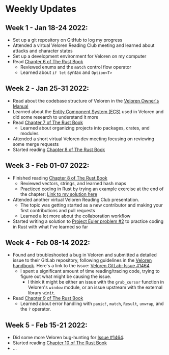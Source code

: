 # Weekly Updates

## Week 1 - Jan 18-24 2022:
* Set up a git repository on GitHub to log my progress
* Attended a virtual Veloren Reading Club meeting and learned about attacks and character states
* Set up a development environment for Veloren on my computer
* Read [Chapter 6 of The Rust Book](https://doc.rust-lang.org/stable/book/ch06-00-enums.html "Chapter 6 - The Rust Programming Language")
	* Reviewed enums and the `match` control flow operator
	* Learned about `if let` syntax and `Option<T>`

## Week 2 - Jan 25-31 2022:
* Read about the codebase structure of Veloren in the [Veloren Owner's Manual](https://book.veloren.net/contributors/index.html "Veloren Owner's Manual - For Contributors")
* Learned about the [Entity Component System (ECS)](https://book.veloren.net/contributors/developers/ecs.html "Veloren Owner's Manual - ECS") used in Veloren and did some research to understand it more
* Read [Chapter 7 of The Rust Book](https://doc.rust-lang.org/stable/book/ch07-00-managing-growing-projects-with-packages-crates-and-modules.html "Chapter 7 - The Rust Programming Language")
	* Learned about organizing projects into packages, crates, and modules
* Attended a short virtual Veloren dev meeting focusing on reviewing some merge requests
* Started reading [Chapter 8 of The Rust Book](https://doc.rust-lang.org/stable/book/ch08-00-common-collections.html "Chapter 8 - The Rust Programming Language")

## Week 3 - Feb 01-07 2022:
* Finished reading [Chapter 8 of The Rust Book](https://doc.rust-lang.org/stable/book/ch08-00-common-collections.html "Chapter 8 - The Rust Programming Language")
	* Reviewed vectors, strings, and learned hash maps
	* Practiced coding in Rust by trying an example exercise at the end of the chapter: [Link to my solution here](./code/vector_stats_exercise/src/main.rs "vector_stats_exercise")
* Attended another virtual Veloren Reading Club presentation. 
	* The topic was getting started as a new contributor and making your first contributions and pull requests
	* Learned a lot more about the collaboration workflow
* Started writing a solution to [Project Euler problem #2](https://projecteuler.net/problem=2 "Project Euler - #2") to practice coding in Rust with what I've learned so far

## Week 4 - Feb 08-14 2022:
* Found and troubleshooted a bug in Veloren and submitted a detailed issue to their GitLab repository, following guidelines in the [Veloren handbook](https://book.veloren.net/players/reporting-bugs.html?highlight=issue#reporting-bugs "Veloren Owner's Manual - Reporting Bugs"). Here's a link to the issue: [Veloren GitLab: Issue #1464](https://gitlab.com/veloren/veloren/-/issues/1464 "Issue #1464")
	* I spent a significant amount of time reading/tracing code, trying to figure out what might be causing the issue.
		- I think it might be either an issue with the `grab_cursor` function in Veloren's `window` module, or an issue upstream with the external library `winit`.
* Read [Chapter 9 of The Rust Book](https://doc.rust-lang.org/stable/book/ch09-00-error-handling.html "Chapter 9 - The Rust Programming Language")
	* Learned about error handling with `panic!`, `match`, `Result`, `unwrap`, and the `?` operator.

## Week 5 - Feb 15-21 2022:
* Did some more Veloren bug-hunting for [Issue #1464](https://gitlab.com/veloren/veloren/-/issues/1464 "Issue #1464").
* Started reading [Chapter 10 of The Rust Book](https://doc.rust-lang.org/stable/book/ch10-00-generics.html "Chapter 10 - The Rust Programming Language")
* ...

